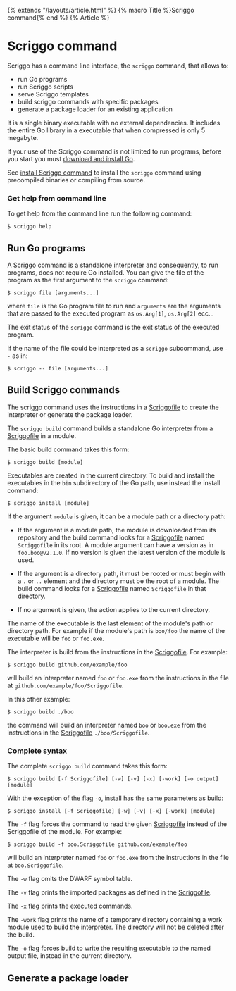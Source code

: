 {% extends "/layouts/article.html" %}
{% macro Title %}Scriggo command{% end %}
{% Article %}

# Scriggo command

Scriggo has a command line interface, the `scriggo` command, that allows to:

* run Go programs
* run Scriggo scripts  
* serve Scriggo templates
* build scriggo commands with specific packages
* generate a package loader for an existing application

It is a single binary executable with no external dependencies. It includes the entire Go library in a executable that when compressed is only 5 megabyte.

If your use of the Scriggo command is not limited to run programs, before you start you must <a href="https://golang.org/dl/">download and install Go</a>.

See <a href="/install">install Scriggo command</a> to install the `scriggo` command using precompiled binaries or compiling from source.

### Get help from command line

To get help from the command line run the following command:

```
$ scriggo help
```

## Run Go programs

A Scriggo command is a standalone interpreter and consequently, to run programs, does not require Go installed. You can give the
file of the program as the first argument to the `scriggo` command: 

```
$ scriggo file [arguments...]
```

where `file` is the Go program file to run and `arguments` are the arguments that are passed to the executed program as
`os.Arg[1]`, `os.Arg[2]` ecc... 

The exit status of the `scriggo` command is the exit status of the executed program.

If the name of the file could be interpreted as a `scriggo` subcommand, use `--` as in:

```
$ scriggo -- file [arguments...]
```

## Build Scriggo commands

The scriggo command uses the instructions in a [Scriggofile](scriggofile) to create the interpreter or generate the package loader.

The `scriggo build` command builds a standalone Go interpreter from a [Scriggofile](scriggofile) in a module.

The basic build command takes this form:

```
$ scriggo build [module]
```

Executables are created in the current directory. To build and install the executables in
the `bin` subdirectory of the Go path, use instead the install command:
 
```
$ scriggo install [module]
```

If the argument `module` is given, it can be a module path or a directory path:

* If the argument is a module path, the module is downloaded from its repository
and the build command looks for a [Scriggofile](scriggofile) named `Scriggofile` in its root.
A module argument can have a version as in `foo.boo@v2.1.0`. If no version is
given the latest version of the module is used.

* If the argument is a directory path, it must be rooted or must begin with
a `.` or `..` element and the directory must be the root of a module. The build
command looks for a [Scriggofile](scriggofile) named `Scriggofile` in that directory.

* If no argument is given, the action applies to the current directory.

The name of the executable is the last element of the module's path or
directory path. For example if the module's path is `boo/foo` the name of the
executable will be `foo` or `foo.exe`.

The interpreter is build from the instructions in the [Scriggofile](scriggofile). For example:

```
$ scriggo build github.com/example/foo
```

will build an interpreter named `foo` or `foo.exe` from the instructions in
the file at `github.com/example/foo/Scriggofile`.

In this other example:

```
$ scriggo build ./boo
```

the command will build an interpreter named `boo` or `boo.exe` from the
instructions in the [Scriggofile](scriggofile) `./boo/Scriggofile`.

### Complete syntax

The complete `scriggo build` command takes this form:

```
$ scriggo build [-f Scriggofile] [-w] [-v] [-x] [-work] [-o output] [module] 
```

With the exception of the flag `-o`, install has the same parameters as build:

```
$ scriggo install [-f Scriggofile] [-w] [-v] [-x] [-work] [module] 
```

The `-f` flag forces the command to read the given [Scriggofile](scriggofile) instead of the
Scriggofile of the module. For example:

```
$ scriggo build -f boo.Scriggofile github.com/example/foo
```

will build an interpreter named `foo` or `foo.exe` from the instructions in the file at `boo.Scriggofile`.

The `-w` flag omits the DWARF symbol table.

The `-v` flag prints the imported packages as defined in the [Scriggofile](scriggofile).

The `-x` flag prints the executed commands.

The `-work` flag prints the name of a temporary directory containing a work
module used to build the interpreter. The directory will not be deleted
after the build.

The `-o` flag forces build to write the resulting executable to the named output
file, instead in the current directory.

## Generate a package loader

